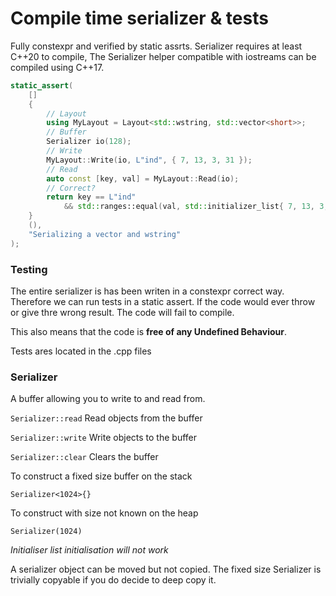 
# Compile time serializer & tests

Fully constexpr and verified by static assrts. Serializer requires at least C++20 to compile, The Serializer helper compatible with iostreams can be compiled using C++17.

```cpp
static_assert(
	[]
	{
		// Layout
		using MyLayout = Layout<std::wstring, std::vector<short>>;
		// Buffer
		Serializer io(128);
		// Write
		MyLayout::Write(io, L"ind", { 7, 13, 3, 31 });
		// Read
		auto const [key, val] = MyLayout::Read(io);
		// Correct?
		return key == L"ind" 
			&& std::ranges::equal(val, std::initializer_list{ 7, 13, 3, 31 });
	} 
	(),
	"Serializing a vector and wstring"
);
```

### Testing

The entire serializer is has been writen in a constexpr correct way. Therefore we can run tests in a static assert. If the code would ever throw or give thre wrong result. The code will fail to compile.

This also means that the code is **free of any Undefined Behaviour**.

Tests ares located in the .cpp files

### Serializer

A buffer allowing you to write to and read from.

`Serializer::read`  Read objects from the buffer

`Serializer::write` Write objects to the buffer

`Serializer::clear` Clears the buffer

To construct a fixed size buffer on the stack

`Serializer<1024>{}`

To construct with size not known on the heap

`Serializer(1024)`

*Initialiser list initialisation will not work*

A serializer object can be moved but not copied. The fixed size Serializer is trivially copyable if you do decide to deep copy it.
